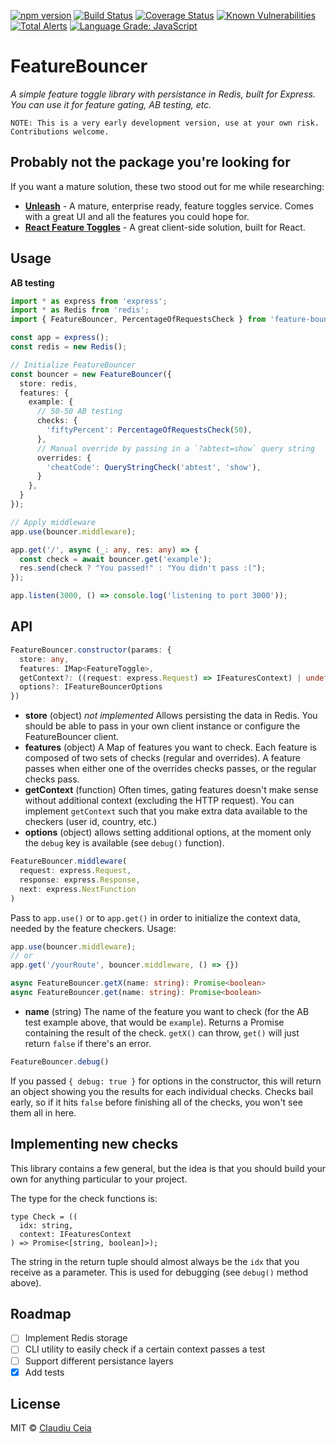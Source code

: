 [![npm version](https://badge.fury.io/js/feature-bouncer.svg)](https://badge.fury.io/js/feature-bouncer) [![Build Status](https://travis-ci.org/ClaudiuCeia/feature-bouncer.svg?branch=master)](https://travis-ci.org/ClaudiuCeia/feature-bouncer) [![Coverage Status](https://coveralls.io/repos/github/ClaudiuCeia/feature-bouncer/badge.svg?branch=master)](https://coveralls.io/github/ClaudiuCeia/feature-bouncer?branch=master) [![Known Vulnerabilities](https://snyk.io/test/github/ClaudiuCeia/feature-bouncer/badge.svg)](https://snyk.io/test/github/ClaudiuCeia/feature-bouncer) [![Total Alerts](https://img.shields.io/lgtm/alerts/g/ClaudiuCeia/feature-bouncer.svg?logo=lgtm&logoWidth=18)](https://lgtm.com/projects/g/ClaudiuCeia/feature-bouncer/alerts/) [![Language Grade: JavaScript](https://img.shields.io/lgtm/grade/javascript/g/ClaudiuCeia/feature-bouncer.svg?logo=lgtm&logoWidth=18)](https://lgtm.com/projects/g/ClaudiuCeia/feature-bouncer/context:javascript)

# FeatureBouncer  

_A simple feature toggle library with persistance in Redis, built for Express. You can use it for feature gating, AB testing, etc._ 

`NOTE: This is a very early development version, use at your own risk. Contributions welcome.`

## Probably not the package you're looking for

If you want a mature solution, these two stood out for me while researching:

- **[Unleash](https://github.com/unleash/unleash)** - A mature, enterprise ready, feature toggles service. Comes with a great UI and all the features you could hope for.
- **[React Feature Toggles](https://github.com/paralleldrive/react-feature-toggles)** - A great client-side solution, built for React. 

## Usage

**AB testing**

```ts
import * as express from 'express';
import * as Redis from 'redis';
import { FeatureBouncer, PercentageOfRequestsCheck } from 'feature-bouncer';

const app = express();
const redis = new Redis();

// Initialize FeatureBouncer
const bouncer = new FeatureBouncer({
  store: redis,
  features: {
    example: {
      // 50-50 AB testing
      checks: {
        'fiftyPercent': PercentageOfRequestsCheck(50),
      },
      // Manual override by passing in a `?abtest=show` query string
      overrides: {
        'cheatCode': QueryStringCheck('abtest', 'show'),
      }
    },
  }
});

// Apply middleware
app.use(bouncer.middleware);

app.get('/', async (_: any, res: any) => {
  const check = await bouncer.get('example');
  res.send(check ? "You passed!" : "You didn't pass :(");
});

app.listen(3000, () => console.log('listening to port 3000'));
```

## API

```ts
FeatureBouncer.constructor(params: {
  store: any,
  features: IMap<FeatureToggle>,
  getContext?: ((request: express.Request) => IFeaturesContext) | undefined,
  options?: IFeatureBouncerOptions
})
```

 - **store** (object) _not implemented_  Allows persisting the data in Redis. You should be able to pass in your own client instance or configure the FeatureBouncer client.  
 - **features** (object) A Map of features you want to check. Each feature is composed of two sets of checks (regular and overrides). A feature passes when either one of the overrides checks passes, or the regular checks pass.
 - **getContext** (function) Often times, gating features doesn't make sense without additional context (excluding the HTTP request). You can implement `getContext` such that you make extra data available to the checkers (user id, country, etc.) 
 - **options** (object) allows setting additional options, at the moment only the `debug` key is available (see `debug()` function).


```ts
FeatureBouncer.middleware(
  request: express.Request,
  response: express.Response,
  next: express.NextFunction
)
```

Pass to `app.use()` or to `app.get()` in order to initialize the context data, needed by the feature checkers.
Usage:

```ts
app.use(bouncer.middleware);
// or
app.get('/yourRoute', bouncer.middleware, () => {})
```



```ts
async FeatureBouncer.getX(name: string): Promise<boolean>
async FeatureBouncer.get(name: string): Promise<boolean>
```

 - **name** (string) The name of the feature you want to check (for the AB test example above, that would be `example`). Returns a Promise containing the result of the check. `getX()` can throw, `get()` will just return `false` if there's an error.

 ``` ts
 FeatureBouncer.debug()
 ```

If you passed `{ debug: true }` for options in the constructor, this will return an object showing you the results for each individual checks. Checks bail early, so if it hits `false` before finishing all of the checks, you won't see them all in here.


## Implementing new checks

This library contains a few general, but the idea is that you should build your own for anything particular to your project.

The type for the check functions is:

```
type Check = ((
  idx: string, 
  context: IFeaturesContext
) => Promise<[string, boolean]>);
```

The string in the return tuple should almost always be the `idx` that you receive as a parameter. This is used for debugging (see `debug()` method above). 

## Roadmap
- [ ] Implement Redis storage
- [ ] CLI utility to easily check if a certain context passes a test
- [ ] Support different persistance layers 
- [x] Add tests

## License
MIT © [Claudiu Ceia](https://github.com/ClaudiuCeia)

